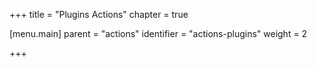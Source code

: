 +++
title = "Plugins Actions"
chapter = true

[menu.main]
parent = "actions"
identifier = "actions-plugins"
weight = 2

+++
